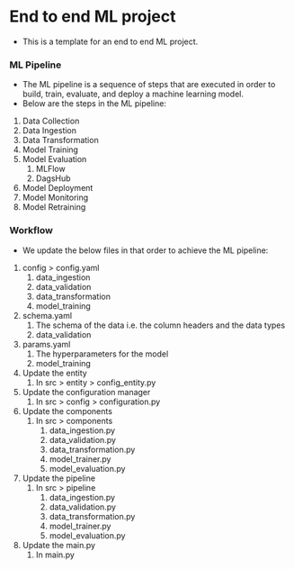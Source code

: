 # End to end ML project
* This is a template for an end to end ML project.

### ML Pipeline
* The ML pipeline is a sequence of steps that are executed in order to build, train, evaluate, and deploy a machine learning model.
* Below are the steps in the ML pipeline:
1. Data Collection
2. Data Ingestion
3. Data Transformation
4. Model Training
5. Model Evaluation
   1. MLFlow
   2. DagsHub
6. Model Deployment
7. Model Monitoring
8. Model Retraining

### Workflow
* We update the below files in that order to achieve the ML pipeline:
1. config > config.yaml
   1. data_ingestion
   2. data_validation
   3. data_transformation
   4. model_training
2. schema.yaml
   1. The schema of the data i.e. the column headers and the data types
   2. data_validation
3. params.yaml
   1. The hyperparameters for the model
   2. model_training
4. Update the entity
   1. In src > entity > config_entity.py
5. Update the configuration manager 
   1. In src > config > configuration.py
6. Update the components 
   1. In src > components 
      1. data_ingestion.py
      2. data_validation.py
      3. data_transformation.py
      4. model_trainer.py
      5. model_evaluation.py
7. Update the pipeline
    1. In src > pipeline
        1. data_ingestion.py
        2. data_validation.py
        3. data_transformation.py 
        4. model_trainer.py
        5. model_evaluation.py
8. Update the main.py
    1. In main.py